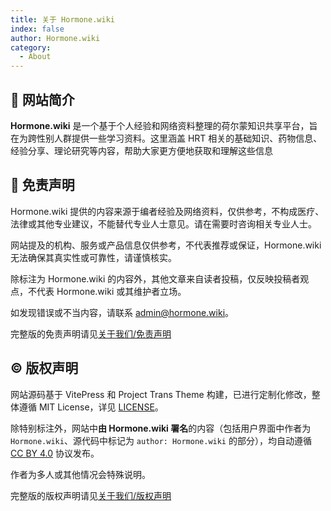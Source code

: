 ```yaml
---
title: 关于 Hormone.wiki
index: false
author: Hormone.wiki
category:
  - About
---
```


## 📖 网站简介

<b><span class='hormone'>Hormone.wiki</span></b> 是一个基于个人经验和网络资料整理的荷尔蒙知识共享平台，旨在为跨性别人群提供一些学习资料。这里涵盖 HRT 相关的基础知识、药物信息、经验分享、理论研究等内容，帮助大家更方便地获取和理解这些信息

## 💬 免责声明

Hormone.wiki 提供的内容来源于编者经验及网络资料，仅供参考，不构成医疗、法律或其他专业建议，不能替代专业人士意见。请在需要时咨询相关专业人士。

网站提及的机构、服务或产品信息仅供参考，不代表推荐或保证，Hormone.wiki 无法确保其真实性或可靠性，请谨慎核实。

除标注为 Hormone.wiki 的内容外，其他文章来自读者投稿，仅反映投稿者观点，不代表 Hormone.wiki 或其维护者立场。

如发现错误或不当内容，请联系 [admin@hormone.wiki](mailto:admin@hormone.wiki)。

完整版的免责声明请见[关于我们/免责声明](/about/disclaimer)

## ©️ 版权声明

网站源码基于 VitePress 和 Project Trans Theme 构建，已进行定制化修改，整体遵循 MIT License，详见 [LICENSE](https://github.com/INP146/Hormone-wiki/blob/main/LICENSE)。

除特别标注外，网站中**由 Hormone.wiki 署名**的内容（包括用户界面中作者为
`Hormone.wiki`、源代码中标记为 `author: Hormone.wiki` 的部分），均自动遵循 [CC BY 4.0](https://creativecommons.org/licenses/by/4.0/deed.zh) 协议发布。

作者为多人或其他情况会特殊说明。

完整版的版权声明请见[关于我们/版权声明](/about/copyright)